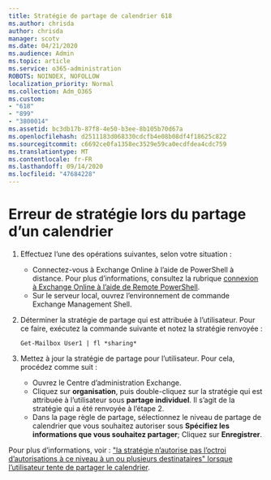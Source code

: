 ```yaml
---
title: Stratégie de partage de calendrier 618
ms.author: chrisda
author: chrisda
manager: scotv
ms.date: 04/21/2020
ms.audience: Admin
ms.topic: article
ms.service: o365-administration
ROBOTS: NOINDEX, NOFOLLOW
localization_priority: Normal
ms.collection: Adm_O365
ms.custom:
- "618"
- "899"
- "3800014"
ms.assetid: bc3db17b-87f8-4e50-b3ee-8b105b70d67a
ms.openlocfilehash: d2511183d068330cdcfb4e08b08df4f18625c822
ms.sourcegitcommit: c6692ce0fa1358ec3529e59ca0ecdfdea4cdc759
ms.translationtype: MT
ms.contentlocale: fr-FR
ms.lasthandoff: 09/14/2020
ms.locfileid: "47684228"
---
```

# <a name="policy-error-when-sharing-a-calendar"></a>Erreur de stratégie lors du partage d’un calendrier

1. Effectuez l’une des opérations suivantes, selon votre situation :
    - Connectez-vous à Exchange Online à l’aide de PowerShell à distance. Pour plus d’informations, consultez la rubrique [connexion à Exchange Online à l’aide de Remote PowerShell](https://technet.microsoft.com/library/jj984289%28v=exchg.160%29.aspx).
    - Sur le serveur local, ouvrez l’environnement de commande Exchange Management Shell.
2. Déterminer la stratégie de partage qui est attribuée à l’utilisateur. Pour ce faire, exécutez la commande suivante et notez la stratégie renvoyée :

    `
    Get-Mailbox User1 | fl *sharing*
    `

3. Mettez à jour la stratégie de partage pour l’utilisateur. Pour cela, procédez comme suit :
    - Ouvrez le Centre d’administration Exchange.
    - Cliquez sur **organisation**, puis double-cliquez sur la stratégie qui est attribuée à l’utilisateur sous **partage individuel**. Il s’agit de la stratégie qui a été renvoyée à l’étape 2.
    - Dans la page règle de partage, sélectionnez le niveau de partage de calendrier que vous souhaitez autoriser sous **Spécifiez les informations que vous souhaitez partager**; Cliquez sur **Enregistrer**.

Pour plus d’informations, voir : ["la stratégie n’autorise pas l’octroi d’autorisations à ce niveau à un ou plusieurs destinataires" lorsque l’utilisateur tente de partager le calendrier](https://docs.microsoft.com/exchange/troubleshoot/calendar-sharing/policy-permissions-issue).
